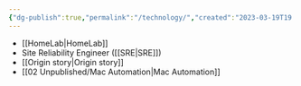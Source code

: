 ```yaml
---
{"dg-publish":true,"permalink":"/technology/","created":"2023-03-19T19:19:20.185-04:00","updated":"2023-04-06T15:46:27.676-04:00"}
---
```


- [[HomeLab\|HomeLab]]
- Site Reliability Engineer ([[SRE\|SRE]])
- [[Origin story\|Origin story]]
- [[02 Unpublished/Mac Automation\|Mac Automation]]
